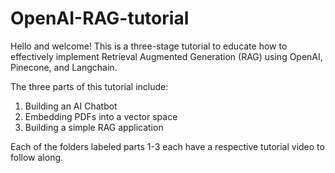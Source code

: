# OpenAI-RAG-tutorial
Hello and welcome! This is a three-stage tutorial to educate how to effectively implement Retrieval Augmented Generation (RAG) using OpenAI, Pinecone, and Langchain.

The three parts of this tutorial include:

1) Building an AI Chatbot
2) Embedding PDFs into a vector space
3) Building a simple RAG application

Each of the folders labeled parts 1-3 each have a respective tutorial video to follow along.
